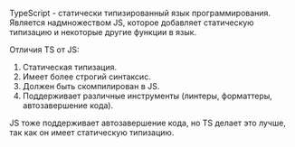 TypeScript - статически типизированный язык программирования. Является надмножеством JS, которое добавляет статическую типизацию и некоторые другие функции в язык.

Отличия TS от JS:
1. Статическая типизация.
2. Имеет более строгий синтаксис.
3. Должен быть скомпилирован в JS.
4. Поддерживает различные инструменты (линтеры, форматтеры, автозавершение кода).

JS тоже поддерживает автозавершение кода, но TS делает это лучше, так как он имеет статическую типизацию.